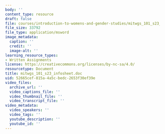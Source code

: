 ```yaml
---
body: ''
content_type: resource
draft: false
file: courses/introduction-to-womens-and-gender-studies/mitwgs_101_s23_infosheet.doc
file_size: 33792
file_type: application/msword
image_metadata:
  caption: ''
  credit: ''
  image-alt: ''
learning_resource_types:
- Written Assignments
license: https://creativecommons.org/licenses/by-nc-sa/4.0/
resourcetype: Document
title: mitwgs_101_s23_infosheet.doc
uid: 52665cef-815a-4a5c-bedc-2653f30ef39e
video_files:
  archive_url: ''
  video_captions_file: ''
  video_thumbnail_file: ''
  video_transcript_file: ''
video_metadata:
  video_speakers: ''
  video_tags: ''
  youtube_description: ''
  youtube_id: ''
---
```

